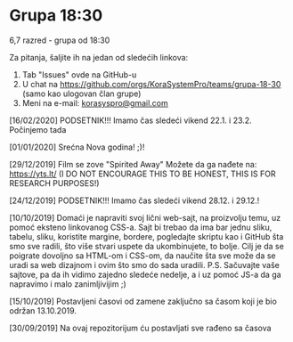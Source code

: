 # Grupa 18:30
6,7 razred - grupa od 18:30

Za pitanja, šaljite ih na jedan od sledećih linkova:
  1. Tab "Issues" ovde na GitHub-u
  2. U chat na https://github.com/orgs/KoraSystemPro/teams/grupa-18-30 (samo kao ulogovan član grupe)
  3. Meni na e-mail: korasyspro@gmail.com

[16/02/2020]
PODSETNIK!!!
Imamo čas sledeći vikend 22.1. i 23.2. Počinjemo tada
  
[01/01/2020]
Srećna Nova godina! ;)!

[29/12/2019]
Film se zove "Spirited Away"
Možete da ga nađete na:
https://yts.lt/
(I DO NOT ENCOURAGE THIS TO BE HONEST, THIS IS FOR RESEARCH PURPOSES!)

[24/12/2019]
PODSETNIK!!!
Imamo čas sledeći vikend 28.12. i 29.12.!

[10/10/2019]
Domaći je napraviti svoj lični web-sajt, na proizvolju temu, uz pomoć eksteno linkovanog CSS-a. Sajt bi trebao da ima bar jednu sliku, tabelu, sliku, koristite margine, bordere, pogledajte skriptu kao i GitHub šta smo sve radili, što više stvari uspete da ukombinujete, to bolje. Cilj je da se poigrate dovoljno sa HTML-om i CSS-om, da naučite šta sve može da se uradi sa web dizajnom i ovim što smo do sada uradili.
P.S. Sačuvajte vaše sajtove, pa da ih vidimo zajedno sledeće nedelje, a i uz pomoć JS-a da ga napravimo i malo zanimljivijim ;)

[15/10/2019]
Postavljeni časovi od zamene zaključno sa časom koji je bio održan 13.10.2019.

[30/09/2019]
Na ovaj repozitorijum ću postavljati sve rađeno sa časova
